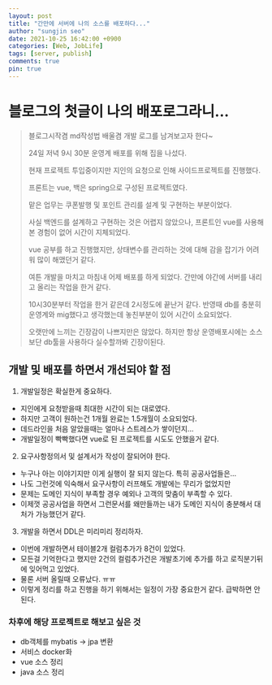 ```yaml
---
layout: post
title: "간만에 서버에 나의 소스를 배포하다..."
author: "sungjin seo"
date: 2021-10-25 16:42:00 +0900
categories: [Web, JobLife]
tags: [server, publish]
comments: true
pin: true
---
```


# 블로그의 첫글이 나의 배포로그라니...

> 블로그시작겸 md작성법 배울겸 개발 로그를 남겨보고자 한다~
>
> 24일 저녁 9시 30분 운영계 배포를 위해 집을 나섰다.
>
> 현재 프로젝트 투입중이지만 지인의 요청으로 인해 사이드프로젝트를 진행했다.
>
> 프론트는 vue, 백은 spring으로 구성된 프로젝트였다.
>
> 맡은 업무는 쿠폰발행 및 포인트 관리를 설계 및 구현하는 부분이었다.
>
> 사실 백엔드를 설계하고 구현하는 것은 어렵지 않았으나, 프론트인 vue를 사용해본 경험이 없어 시간이 지체되었다.
>
> vue 공부를 하고 진행했지만, 상태변수를 관리하는 것에 대해 감을 잡기가 어려워 많이 해맸던거 같다.
>
> 여튼 개발을 마치고 마침내 어제 배포를 하게 되었다. 간만에 야간에 서버를 내리고 올리는 작업을 한거 같다.
>
> 10시30분부터 작업을 한거 같은데 2시정도에 끝난거 같다. 반영때 db를 충분히 운영계와 mig했다고 생각했는데 놓친부분이 있어 시간이 소요되었다.
>
> 오랫만에 느끼는 긴장감이 나쁘지만은 않았다. 하지만 항상 운영배포시에는 소스보단 db툴을 사용하다 실수할까봐 긴장이된다.
>

## 개발 및 배포를 하면서 개선되야 할 점
1. 개발일정은 확실한게 중요하다.
  - 지인에게 요청받을때 최대한 시간이 되는 대로였다.
  - 하지만 고객이 원하는건 1개월 완료는 1.5개월이 소요되었다.
  - 데드라인을 처음 알았을때는 얼마나 스트레스가 쌓이던지...
  - 개발일정이 빡빡했다면 vue로 된 프로젝트를 시도도 안했을거 같다.

2. 요구사항정의서 및 설계서가 작성이 잘되어야 한다.
  - 누구나 아는 이야기지만 이게 실행이 잘 되지 않는다. 특히 공공사업들은...
  - 나도 그런것에 익숙해서 요구사항이 러프해도 개발에는 무리가 없었지만
  - 문제는 도메인 지식이 부족할 경우 예외나 고객의 맞춤이 부족할 수 있다.
  - 이제껏 공공사업을 하면서 그런문서를 왜만들까는 내가 도메인 지식이 충분해서 대처가 가능했던거 같다.

3. 개발을 하면서 DDL은 미리미리 정리하자.
  - 이번에 개발하면서 테이블2개 컬럼추가가 8건이 있었다.
  - 모든걸 기억한다고 했지만 2건의 컬럼추가건은 개발초기에 추가를 하고 로직분기뒤에 잊어먹고 있었다.
  - 물론 서버 올릴때 오류났다. ㅠㅠ
  - 이렇게 정리를 하고 진행을 하기 위해서는 일정이 가장 중요한거 같다. 급박하면 안된다.

### 차후에 해당 프로젝트로 해보고 싶은 것
  - db객체를 mybatis -> jpa 변환
  - 서비스 docker화
  - vue 소스 정리
  - java 소스 정리

